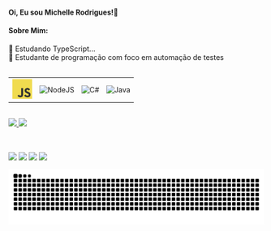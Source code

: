 #### Oi, Eu sou Michelle Rodrigues!👋

#### Sobre Mim:

🚧 Estudando TypeScript...
<br>
🎯 Estudante de programação com foco em automação de testes
<br>
<br>
<table>
  <td>
    <img title="JavaScript" width="40" src="https://raw.githubusercontent.com/devicons/devicon/master/icons/javascript/javascript-original.svg">
  </td>
   <td>
     <img title="NodeJS" width="40" src="https://walde.co/wp-content/uploads/2016/09/nodejs_logo.png">
   </td>
   <td>
      <img title="C#" width="40" src="https://cdn.jsdelivr.net/gh/devicons/devicon/icons/csharp/csharp-original.svg">
   </td>
    <td>
       <img title="Java" width="40" src="https://cdn.jsdelivr.net/gh/devicons/devicon/icons/java/java-original.svg">
    </td>
 </table>
 
<br>

 <div>
  <a href="https://github.com/michellecrodrigues">
  <img height="180em" src="https://github-readme-stats.vercel.app/api?username=michellecrodrigues&show_icons=true&theme=tokyonight&include_all_commits=true&count_private=true"/>
  <img height="100em" src="https://media.discordapp.net/attachments/882798420903989271/889307617283952690/Webp.net-gifmaker.gif?width=406&height=406"/>
 </div>
	
<br>
<br>

  <a href="https://instagram.com/michellec_rodrigues" target="_blank"><img src="https://img.shields.io/badge/-Instagram-%23E4405F?style=for-the-badge&logo=instagram&logoColor=white" target="_blank"></a>
 	<a href="https://discord.gg/mi_passos#0723" target="_blank"><img src="https://img.shields.io/badge/Discord-7289DA?style=for-the-badge&logo=discord&logoColor=white" target="_blank"></a> 
  <a href = "mailto:michellechavesrodrigues1986@gmail.com"><img src="https://img.shields.io/badge/-Gmail-%23333?style=for-the-badge&logo=gmail&logoColor=white" target="_blank"></a>
  <a href="https://www.linkedin.com/in/michelle-rodrigues-passos-17070131" target="_blank"><img src="https://img.shields.io/badge/-LinkedIn-%230077B5?style=for-the-badge&logo=linkedin&logoColor=white" target="_blank"></a> 

 ![Snake animation](https://github.com/michellecrodrigues/michellecrodrigues/blob/output/github-contribution-grid-snake.svg)
	
